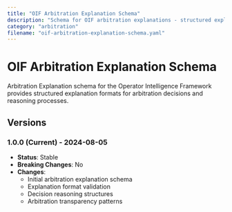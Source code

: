 ```yaml
---
title: "OIF Arbitration Explanation Schema"
description: "Schema for OIF arbitration explanations - structured explanation format for arbitration decisions"
category: "arbitration"
filename: "oif-arbitration-explanation-schema.yaml"
---
```


# OIF Arbitration Explanation Schema

Arbitration Explanation schema for the Operator Intelligence Framework provides structured explanation formats for arbitration decisions and reasoning processes.

## Versions

### 1.0.0 (Current) - 2024-08-05
- **Status**: Stable
- **Breaking Changes**: No
- **Changes**:
  - Initial arbitration explanation schema
  - Explanation format validation
  - Decision reasoning structures
  - Arbitration transparency patterns
